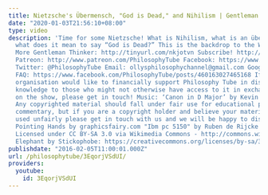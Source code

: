 ```yaml
---
title: Nietzsche's Übermensch, "God is Dead," and Nihilism | Gentleman Thinker
date: "2020-01-03T21:56:10+08:00"
type: video
description: 'Time for some Nietzsche! What is Nihilism, what is an übermensch, and
  what does it mean to say “God is Dead?” This is the backdrop to the Will to Power!
  More Gentleman Thinker: http://tinyurl.com/nkjotvn Subscribe! http://www.youtube.com/subscription_center?add_user=thephilosophytube
  Patreon: http://www.patreon.com/PhilosophyTube Facebook: https://www.facebook.com/PhilosophyTube?ref=hl
  Twitter: @PhilosophyTube Email: ollysphilosophychannel@gmail.com Google+: google.com/+thephilosophytube
  FAQ: https://www.facebook.com/PhilosophyTube/posts/460163027465168 If you or your
  organisation would like to financially support Philosophy Tube in distributing philosophical
  knowledge to those who might not otherwise have access to it in exchange for credits
  on the show, please get in touch! Music: ‘Canon in D Major’ by Kevin MacLeod (incompetech.com)
  Any copyrighted material should fall under fair use for educational purposes or
  commentary, but if you are a copyright holder and believe your material has been
  used unfairly please get in touch with us and we will be happy to discuss it. Assets:
  Pointing Hands by graphicsfairy.com "Ibm pc 5150" by Ruben de Rijcke - Own work.
  Licensed under CC BY-SA 3.0 via Wikimedia Commons - http://commons.wikimedia.org/wiki/File:Ibm_pc_5150.jpg#/media/File:Ibm_pc_5150.jpg
  Elephant by Stickophobe: https://creativecommons.org/licenses/by-sa/3.0/legalcode'
publishdate: "2016-02-05T11:00:01.000Z"
url: /philosophytube/3EqorjVSdUI/
providers:
  youtube:
    id: 3EqorjVSdUI
---
```

